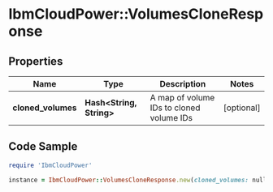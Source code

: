 # IbmCloudPower::VolumesCloneResponse

## Properties

Name | Type | Description | Notes
------------ | ------------- | ------------- | -------------
**cloned_volumes** | **Hash&lt;String, String&gt;** | A map of volume IDs to cloned volume IDs | [optional] 

## Code Sample

```ruby
require 'IbmCloudPower'

instance = IbmCloudPower::VolumesCloneResponse.new(cloned_volumes: null)
```


